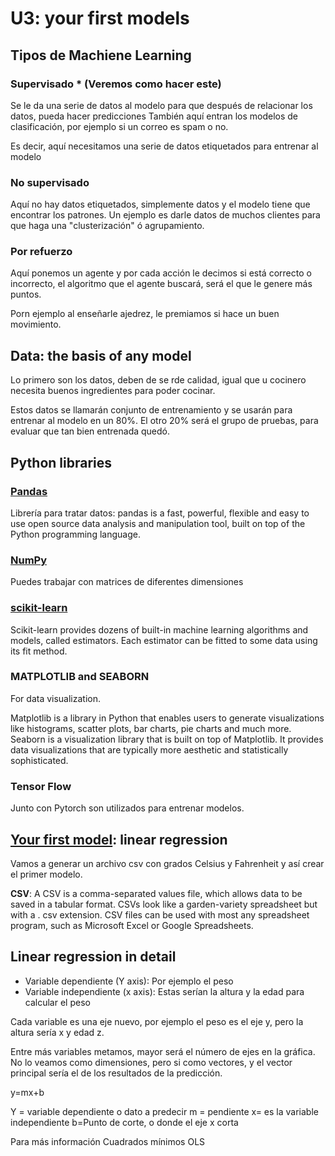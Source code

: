# U3: your first models

## Tipos de Machiene Learning

### Supervisado * (Veremos como hacer este)

Se le da una serie de datos al modelo para que después de relacionar los datos, pueda hacer predicciones
También aquí entran los modelos de clasificación, por ejemplo si un correo es spam o no.

Es decir, aquí necesitamos una serie de datos etiquetados para entrenar al modelo

### No supervisado

Aquí no hay datos etiquetados, simplemente datos y el modelo tiene que encontrar los patrones. Un ejemplo es darle datos de muchos clientes para que haga una "clusterización" ó agrupamiento.


### Por refuerzo

Aquí ponemos un agente y por cada acción le decimos si está correcto o incorrecto, el algoritmo que el agente buscará, será el que le genere más puntos.

Porn ejemplo al enseñarle ajedrez, le premiamos si hace un buen movimiento.

## Data: the basis of any model

Lo primero son los datos, deben de se rde calidad, igual que u cocinero necesita buenos ingredientes para poder cocinar.

Estos datos se llamarán conjunto de entrenamiento y se usarán para entrenar al modelo en un 80%. El otro 20% será el grupo de pruebas, para evaluar que tan bien entrenada quedó.

## Python libraries

### [Pandas](https://pandas.pydata.org/)

Librería para tratar datos: pandas is a fast, powerful, flexible and easy to use open source data analysis and manipulation tool,
built on top of the Python programming language.

### [NumPy](https://numpy.org/)

Puedes trabajar con matrices de diferentes dimensiones

### [scikit-learn](https://scikit-learn.org/stable/)

Scikit-learn provides dozens of built-in machine learning algorithms and models, called estimators. Each estimator can be fitted to some data using its fit method.

### MATPLOTLIB and SEABORN

For data visualization.

Matplotlib is a library in Python that enables users to generate visualizations like histograms, scatter plots, bar charts, pie charts and much more.
Seaborn is a visualization library that is built on top of Matplotlib. It provides data visualizations that are typically more aesthetic and statistically sophisticated.

### Tensor Flow

Junto con Pytorch son utilizados para entrenar modelos.

## [Your first model](./your_first_model/): linear regression

Vamos a generar un archivo csv con grados Celsius y Fahrenheit y así crear el primer modelo.

**CSV**: A CSV is a comma-separated values file, which allows data to be saved in a tabular format. CSVs look like a garden-variety spreadsheet but with a . csv extension. CSV files can be used with most any spreadsheet program, such as Microsoft Excel or Google Spreadsheets.

## Linear regression in detail

- Variable dependiente (Y axis): Por ejemplo el peso
- Variable independiente (x axis): Estas serían la altura y la edad para calcular el peso

Cada variable es una eje nuevo, por ejemplo el peso es el eje y, pero la altura sería x y edad z.

Entre más variables metamos, mayor será el número de ejes en la gráfica. No lo veamos como dimensiones, pero si como vectores, y el vector principal sería el de los resultados de la predicción.

y=mx+b

Y = variable dependiente o dato a predecir
m = pendiente
x= es la variable independiente
b=Punto de corte, o donde el eje x corta

Para más información Cuadrados mínimos OLS

